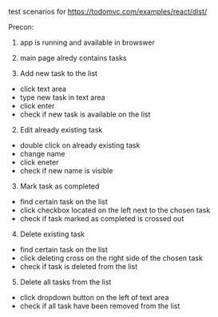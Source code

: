 test scenarios for https://todomvc.com/examples/react/dist/

Precon: 
  1. app is running and available in browswer
  2. main page alredy contains tasks


1. Add new task to the list
  - click text area
  - type new task in text area
  - click enter
  - check if new task is available on the list

2. Edit already existing task
  - double click on already existing task
  - change name
  - click eneter
  - check if new name is visible

3. Mark task as completed
  - find certain task on the list
  - click checkbox located on the left next to the chosen task
  - check if task marked as completed is crossed out

4. Delete existing task
  - find certain task on the list
  - click deleting cross on the right side of the chosen task
  - check if task is deleted from the list

5. Delete all tasks from the list
  - click dropdown button on the left of text area
  - check if all task have been removed from the list
  
